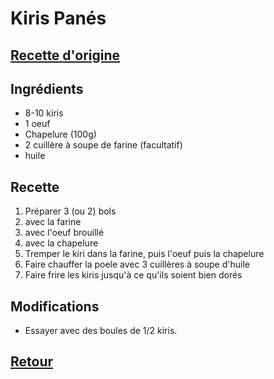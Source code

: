 # Kiris Panés
## [Recette d'origine](https://www.cuisine-etudiant.fr/recette/1808-kiri-panes)

## Ingrédients
- 8-10 kiris
- 1 oeuf
- Chapelure (100g)
- 2 cuillère à soupe de farine (facultatif)
- huile

## Recette
1. Préparer 3 (ou 2) bols
  1. avec la farine
  1. avec l'oeuf brouillé
  1. avec la chapelure
1. Tremper le kiri dans la farine, puis l'oeuf puis la chapelure
1. Faire chauffer la poele avec 3 cuillères à soupe d'huile
1. Faire frire les kiris jusqu'à ce qu'ils soient bien dorés


## Modifications
- Essayer avec des boules de 1/2 kiris.

## [Retour](./)
